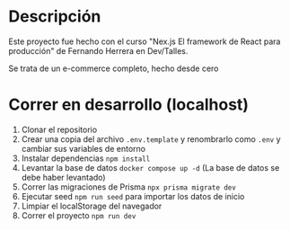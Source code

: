 # Descripción

Este proyecto fue hecho con el curso "Nex.js El framework de React para producción" de Fernando Herrera en Dev/Talles.

Se trata de un e-commerce completo, hecho desde cero

# Correr en desarrollo (localhost)

1. Clonar el repositorio
2. Crear una copia del archivo ```.env.template``` y renombrarlo como ```.env``` y cambiar sus variables de entorno
3. Instalar dependencias ```npm install```
4. Levantar la base de datos ```docker compose up -d``` (La base de datos se debe haber levantado)
5. Correr las migraciones de Prisma ```npx prisma migrate dev```
6. Ejecutar seed ```npm run seed``` para importar los datos de inicio
7. Limpiar el localStorage del navegador
8. Correr el proyecto ```npm run dev```